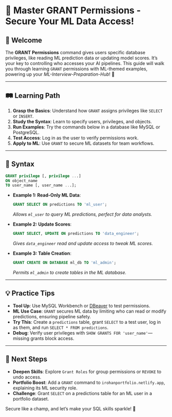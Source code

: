 # 🎉 Master GRANT Permissions - Secure Your ML Data Access!

## 🌟 Welcome

The **GRANT Permissions** command gives users specific database privileges, like reading ML prediction data or updating model scores. It’s your key to controlling who accesses your AI pipelines. This guide will walk you through learning `GRANT` permissions with ML-themed examples, powering up your *ML-Interview-Preparation-Hub*! 🚀

---

## 🛤️ Learning Path

1. **Grasp the Basics**: Understand how `GRANT` assigns privileges like `SELECT` or `INSERT`.
2. **Study the Syntax**: Learn to specify users, privileges, and objects.
3. **Run Examples**: Try the commands below in a database like MySQL or PostgreSQL.
4. **Test Access**: Log in as the user to verify permissions work.
5. **Apply to ML**: Use `GRANT` to secure ML datasets for team workflows.

---

## 📜 Syntax

```sql
GRANT privilege [, privilege ...]
ON object_name
TO user_name [, user_name ...];
```

- **Example 1: Read-Only ML Data**:
  ```sql
  GRANT SELECT ON predictions TO 'ml_user';
  ```
  *Allows `ml_user` to query ML predictions, perfect for data analysts.*

- **Example 2: Update Scores**:
  ```sql
  GRANT SELECT, UPDATE ON predictions TO 'data_engineer';
  ```
  *Gives `data_engineer` read and update access to tweak ML scores.*

- **Example 3: Table Creation**:
  ```sql
  GRANT CREATE ON DATABASE ml_db TO 'ml_admin';
  ```
  *Permits `ml_admin` to create tables in the ML database.*

---

## 💡 Practice Tips

- **Tool Up**: Use MySQL Workbench or [DBeaver](https://dbeaver.io) to test permissions.
- **ML Use Case**: `GRANT` secures ML data by limiting who can read or modify predictions, ensuring pipeline safety.
- **Try This**: Create a `predictions` table, grant `SELECT` to a test user, log in as them, and run `SELECT * FROM predictions`.
- **Debug**: Verify user privileges with `SHOW GRANTS FOR 'user_name'`—missing grants block access.

---

## 🚀 Next Steps

- **Deepen Skills**: Explore `Grant Roles` for group permissions or `REVOKE` to undo access.
- **Portfolio Boost**: Add a `GRANT` command to `irohanportfolio.netlify.app`, explaining its ML security role.
- **Challenge**: Grant `SELECT` on a predictions table for an ML user in a portfolio dataset.

Secure like a champ, and let’s make your SQL skills sparkle! 🌟